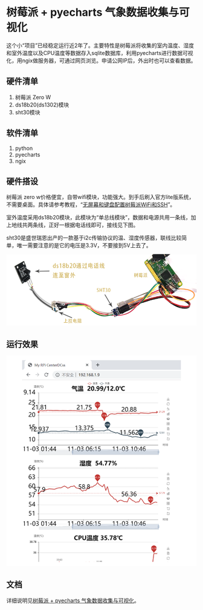 # 树莓派 + pyecharts 气象数据收集与可视化

这个小“项目”已经稳定运行近2年了。主要特性是树莓派将收集的室内温度、湿度和室外温度以及CPU温度等数据存入sqlite数据库，利用pyecharts进行数据可视化，用ngix做服务器，可通过网页浏览。申请公网IP后，外出时也可以查看数据。

## 硬件清单

1. 树莓派 Zero W
2. ds18b20(ds1302)模块
3.  sht30模块

## 软件清单

1. python
2. pyecharts
3. ngix

## 硬件搭设

树莓派 zero w价格便宜，自带wifi模块，功能强大。到手后刷入官方lite版系统，不需要桌面。具体请参考教程，“[无屏幕和键盘配置树莓派WiFi和SSH](http://shumeipai.nxez.com/2017/09/13/raspberry-pi-network-configuration-before-boot.html)”。

室外温度采用ds18b20模块，此模块为“单总线模块”，数据和电源共用一条线，加上地线共两条线，正好一根据电话线即可，接线见下图。

sht30是盛世瑞恩出产的一款基于i2c传输协议的温、湿度传感器，联线比较简单，唯一需要注意的是它的电压是3.3V，不要接到5V上去了。

![](set.png)

## 运行效果

![](site2.png)

## 文档

详细说明见[树莓派 + pyecharts 气象数据收集与可视化](https://lemodd.github.io/post/shu-mei-pai-pyecharts-qi-xiang-shu-ju-shou-ji-yu-ke-shi-hua)。
